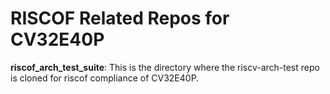 # RISCOF Related Repos for CV32E40P

**riscof_arch_test_suite**: This is the directory where the riscv-arch-test repo is cloned for riscof compliance of CV32E40P.
